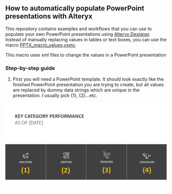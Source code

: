 ## How to automatically populate PowerPoint presentations with Alteryx

This repository contains examples and workflows that you can use to populate your own PowerPoint presentations using [Alteryx Designer](https://www.alteryx.com/products/alteryx-platform/alteryx-designer). Instead of manually replacing values in tables or text boxes, you can use the macro [PPTX_macro_values.yxmc](https://github.com/lb930/Alteryx_projects/blob/main/Populating%20pptx%20files/02%20Workflows/PPTX_macro_values.yxmc). 

This macro uses xml files to change the values in a PowerPoint presentation

### Step-by-step guide

1. First you will need a PowerPoint template. It should look exactly like the finished PowerPoint presentation you are trying to create, but all values are replaced by dummy data strings which are unique in the presentation. I usually pick {1}, {2}...etc.

![Template](https://github.com/lb930/Alteryx_projects/blob/main/Populating%20pptx%20files/01%20Screenshots/slide2.PNG)
